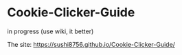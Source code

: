 # Cookie-Clicker-Guide
in progress (use wiki, it better)

The site: https://sushi8756.github.io/Cookie-Clicker-Guide/
